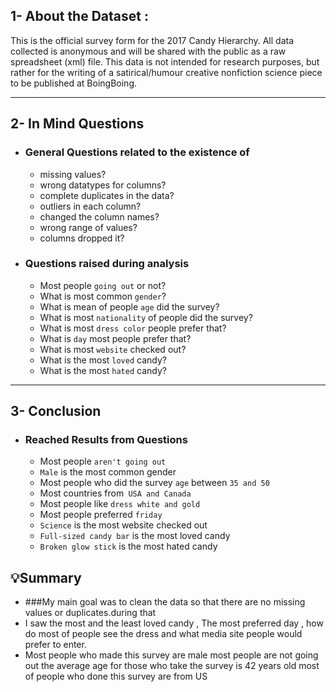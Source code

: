 ## 1- About the Dataset :
This is the official survey form for the 2017 Candy Hierarchy. All data collected is anonymous and will be shared with the public as a raw spreadsheet (xml) file. This data is not intended for research purposes, but rather for the writing of a satirical/humour creative non­fiction science piece to be published at BoingBoing.
____________________________________________________________________________
## 2- In Mind Questions
- ### General Questions related to the existence of
  - missing values?
  - wrong datatypes for columns?
  - complete duplicates in the data?
  - outliers in each column?
  - changed the column names?
  - wrong range of values?
  - columns dropped it?

- ### Questions raised during analysis
  - Most people `going out` or not?
  - What is most common `gender`?
  - What is mean of people `age` did the survey?
  - What is most `nationality` of people did the survey?
  - What is most `dress color` people prefer that?
  - What is `day` most people prefer that?
  - What is most `website` checked out?
  - What is the most `loved` candy?
  - What is the most `hated` candy?
____________________________________________________________________________
## 3- Conclusion
- ### Reached Results from Questions
  - Most people `aren't going out`
  - `Male` is the most common gender
  - Most people who did the survey `age` between `35 and 50`
  - Most countries from` USA and Canada`
  - Most people like `dress white and gold`
  - Most people preferred `friday`
  - `Science` is the most website checked out
  - `Full-sized candy bar` is the most loved candy
  - `Broken glow stick` is the most hated candy

## 💡Summary
- ###My main goal was to clean the data so that there are no missing values or duplicates.during that
- I saw the most and the least loved candy , The most preferred day , how do most of people see the dress and what media site people would prefer to enter.
- Most people who made this survey are male most people are not going out the average age for those who take the survey is 42 years old most of people who done this survey are from US

